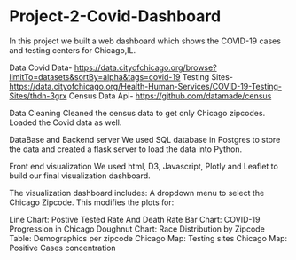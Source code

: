 # Project-2-Covid-Dashboard
In this project we built a web dashboard which shows the COVID-19 cases and testing centers for Chicago,IL.

Data 
Covid Data- https://data.cityofchicago.org/browse?limitTo=datasets&sortBy=alpha&tags=covid-19
Testing Sites- https://data.cityofchicago.org/Health-Human-Services/COVID-19-Testing-Sites/thdn-3grx
Census Data Api- https://github.com/datamade/census

Data Cleaning
Cleaned the census data to get only Chicago zipcodes. Loaded the Covid data as well.

DataBase and Backend server
We used SQL database in Postgres to store the data and created a flask server to load the data into Python.

Front end visualization
We used html, D3, Javascript, Plotly and Leaflet to build our final visualization dashboard.

The visualization dashboard includes:
A dropdown menu to select the Chicago Zipcode. This modifies the plots for:



Line Chart: Postive Tested Rate And Death Rate
Bar Chart: COVID-19 Progression in Chicago
Doughnut Chart: Race Distribution by Zipcode
Table: Demographics per zipcode
Chicago Map: Testing sites
Chicago Map: Positive Cases concentration
